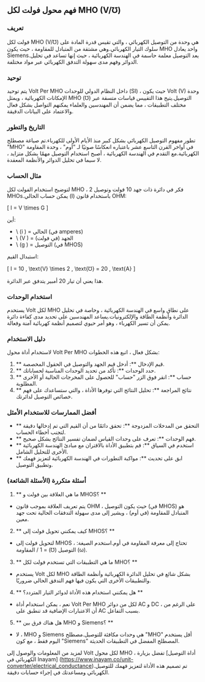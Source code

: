 ## فهم محول فولت لكل MHO (V/℧)

### تعريف
فولت لكل MHO (V/℧) هي وحدة من التوصيل الكهربائي ، والتي تقيس قدرة المادة على سلوك التيار الكهربائي.وهي مشتقة من المتبادل للمقاومة ، حيث يكون MHO واحد يعادل Siemens.يعد التوصيل معلمة حاسمة في الهندسة الكهربائية ، حيث إنها تساعد في تحليل الدوائر وفهم مدى سهولة التدفق الكهربائي عبر مواد مختلفة.

### توحيد
يتم توحيد Volt Per MHO داخل النظام الدولي للوحدات (SI) ، حيث يكون Volt (V) وحدة الإمكانات الكهربائية ، ويمثل MHO (℧) التوصيل.يتيح هذا التقييس قياسات متسقة عبر مختلف التطبيقات ، مما يضمن أن المهندسين والعلماء يمكنهم التواصل بشكل فعال والاعتماد على البيانات الدقيقة.

### التاريخ والتطور
تطور مفهوم التوصيل الكهربائي بشكل كبير منذ الأيام الأولى للكهرباء.تم صياغة مصطلح "MHO" في أواخر القرن التاسع عشر باعتباره انعكاسًا صوتيًا لـ "أوم" ، وحدة المقاومة الكهربائية.مع التقدم في الهندسة الكهربائية ، أصبح استخدام التوصيل مهمًا بشكل متزايد ، لا سيما في تحليل الدوائر والأنظمة المعقدة.

### مثال الحساب
لتوضيح استخدام الفولت لكل MHO ، فكر في دائرة ذات جهد 10 فولت وتوصيل 2 MHOs.يمكن حساب الحالي (I) باستخدام قانون OHM:

\[ I = V \times G \]

أين:
- \ (i \) = الحالي (في amperes)
- \ (V \) = الجهد (في فولت)
- \ (g \) = التوصيل (في MHOS)

استبدال القيم:

\[ I = 10 \, \text{V} \times 2 \, \text{℧} = 20 \, \text{A} \]

هذا يعني أن تيار 20 أمبير يتدفق عبر الدائرة.

### استخدام الوحدات
يستخدم Volt لكل MHO على نطاق واسع في الهندسة الكهربائية ، وخاصة في تحليل الدائرة وأنظمة الطاقة والإلكترونيات.يساعد المهندسين على تحديد مدى كفاءة دائرة يمكن أن تسير الكهرباء ، وهو أمر حيوي لتصميم أنظمة كهربائية آمنة وفعالة.

### دليل الاستخدام
لاستخدام أداة محول Volt Per MHO بشكل فعال ، اتبع هذه الخطوات:
1. ** قيم الإدخال **: أدخل قيم الجهد والتوصيل في الحقول المخصصة.
2. ** حدد الوحدات **: تأكد من تحديد الوحدات المناسبة لحساباتك.
3. ** حساب **: انقر فوق الزر "حساب" للحصول على المخرجات الحالية أو الأخرى المطلوبة.
4. ** نتائج المراجعة **: تحليل النتائج التي توفرها الأداة ، والتي ستساعدك على فهم خصائص التوصيل لدائرتك.

### أفضل الممارسات للاستخدام الأمثل
- ** التحقق من المدخلات المزدوجة **: تحقق دائمًا من أن القيم التي تم إدخالها دقيقة لتجنب أخطاء الحساب.
- ** فهم الوحدات **: تعرف على وحدات القياس لضمان تفسير النتائج بشكل صحيح.
- ** استخدم في السياق **: قم بتطبيق الأداة بالاقتران مع مبادئ الهندسة الكهربائية الأخرى للتحليل الشامل.
- ** ابق على تحديث **: مواكبة التطورات في الهندسة الكهربائية لتعزيز فهمك وتطبيق التوصيل.

### أسئلة متكررة (الأسئلة الشائعة)

1. ** ما هي العلاقة بين فولت و MHOS؟ **
- يتم تعريف العلاقة بموجب قانون OHM ، حيث يكون التوصيل (في MHOS) هو المتبادل للمقاومة (في أوم) ، ويشير إلى مدى سهولة التدفقات الحالية تحت جهد معين.

2. ** كيف يمكنني تحويل فولت إلى MHOS؟ **
- لتحويل فولت إلى MHOS ، تحتاج إلى معرفة المقاومة في أوم.استخدم الصيغة: التوصيل (℧) = 1 / المقاومة (ω).

3. ** ما هي التطبيقات التي تستخدم فولت لكل MHO؟ **
- يستخدم Volt لكل MHO بشكل شائع في تحليل الدائرة الكهربائية وأنظمة الطاقة والتطبيقات الأخرى التي يكون فيها فهم التدفق الحالي ضروريًا.

4. ** هل يمكنني استخدام هذه الأداة لدوائر التيار المتردد؟ **
- نعم ، يمكن استخدام أداة Volt Per MHO لكل من دوائر AC و DC ، على الرغم من أن الاعتبارات الإضافية قد تنطبق على AC بسبب التفاعل.

5. ** هل هناك فرق بين MHO و Siemens؟ **
- لا ، MHO و Siemens هي وحدات مكافئة للتوصيل.مصطلح "MHO" أقل يستخدم اليوم فقط ، مع كون "Siemens" المصطلح المفضل في التطبيقات الحديثة.

لمزيد من المعلومات والوصول إلى Volt لكل محول MHO ، تفضل بزيارة [أداة التوصيل الكهربائي في Inayam] (https://www.inayam.co/unit-converter/electrical_conductance).تم تصميم هذه الأداة لتعزيز فهمك للتوصيل الكهربائي ومساعدتك في إجراء حسابات دقيقة.